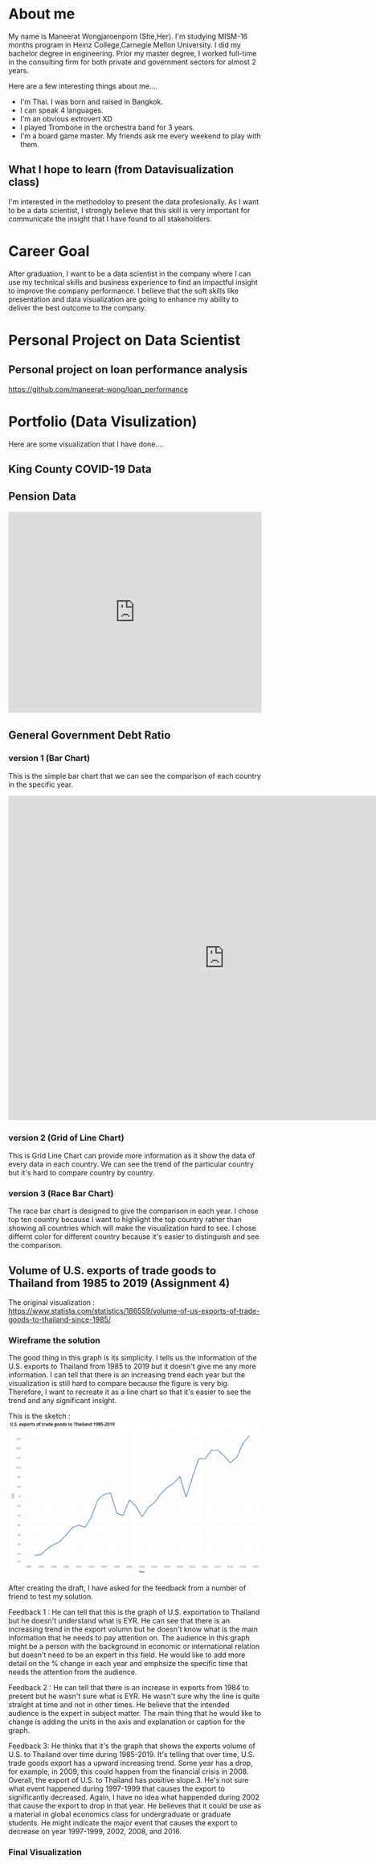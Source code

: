 # About me
My name is Maneerat Wongjaroenporn (She,Her). I'm studying MISM-16 months program in Heinz College,Carnegie Mellon University.
I did my bachelor degree in engineering. Prior my master degree, I worked full-time in the consulting firm for both private and government sectors for almost 2 years.

Here are a few interesting things about me....
- I'm Thai. I was born and raised in Bangkok.
- I can speak 4 languages.
- I'm an obvious extrovert XD
- I played Trombone in the orchestra band for 3 years.
- I'm a board game master. My friends ask me every weekend to play with them.

## What I hope to learn (from Datavisualization class)
I'm interested in the methodoloy to present the data profesionally. As I want to be a data scientist, I strongly believe that this skill is very important for communicate the insight that I have found to all stakeholders.

# Career Goal
After graduation, I want to be a data scientist in the company where I can use my technical skills and business experience to find an impactful insight to improve the company performance. I believe that the soft skills like presentation and data visualization are going to enhance my ability to deliver the best outcome to the company.

# Personal Project on Data Scientist
## Personal project on loan performance analysis

https://github.com/maneerat-wong/loan_performance

# Portfolio (Data Visulization)
Here are some visualization that I have done....

## King County COVID-19 Data
<div class="flourish-embed flourish-chart" data-src="visualisation/3707683" data-url="https://flo.uri.sh/visualisation/3707683/embed" aria-label=""><script src="https://public.flourish.studio/resources/embed.js"></script></div>

## Pension Data
<iframe title="Pension Data" aria-label="chart" id="datawrapper-chart-swas4" src="https://datawrapper.dwcdn.net/swas4/1/" scrolling="no" frameborder="0" style="width: 0; min-width: 100% !important; border: none;" height="400"></iframe><script type="text/javascript">!function(){"use strict";window.addEventListener("message",(function(a){if(void 0!==a.data["datawrapper-height"])for(var e in a.data["datawrapper-height"]){var t=document.getElementById("datawrapper-chart-"+e)||document.querySelector("iframe[src*='"+e+"']");t&&(t.style.height=a.data["datawrapper-height"][e]+"px")}}))}();
</script>

## General Government Debt Ratio 

### version 1 (Bar Chart)
This is the simple bar chart that we can see the comparison of each country in the specific year.
<iframe src="https://data.oecd.org/chart/65Ff" width="860" height="645" style="border: 0" mozallowfullscreen="true" webkitallowfullscreen="true" allowfullscreen="true"><a href="https://data.oecd.org/chart/65Ff" target="_blank">OECD Chart: General government debt, Total, % of GDP, Annual, 2015</a></iframe>

### version 2 (Grid of Line Chart)
This is Grid Line Chart can provide more information as it show the data of every data in each country. We can see the trend of the particular country but it's hard to compare country by country.
<div class="flourish-embed flourish-chart" data-src="visualisation/3722143" data-url="https://flo.uri.sh/visualisation/3722143/embed" aria-label=""><script src="https://public.flourish.studio/resources/embed.js"></script></div>

### version 3 (Race Bar Chart)
The race bar chart is designed to give the comparison in each year. I chose top ten country because I want to highlight the top country rather than showing all countries which will make the visualization hard to see. I chose differnt color for different country because it's easier to distinguish and see the comparison.
<div class="flourish-embed flourish-bar-chart-race" data-src="visualisation/3747893" data-url="https://flo.uri.sh/visualisation/3747893/embed" aria-label=""><script src="https://public.flourish.studio/resources/embed.js"></script></div>

## Volume of U.S. exports of trade goods to Thailand from 1985 to 2019 (Assignment 4)

The original visualization : https://www.statista.com/statistics/186559/volume-of-us-exports-of-trade-goods-to-thailand-since-1985/

### Wireframe the solution
The good thing in this graph is its simplicity. I tells us the information of the U.S. exports to Thailand from 1985 to 2019 but it doesn't give me any more information. I can tell that there is an increasing trend each year but the visualization is still hard to compare because the figure is very big. Therefore, I want to recreate it as a line chart so that it's easier to see the trend and any significant insight.

This is the sketch :
![image](sketch.png)

After creating the draft, I have asked for the feedback from a number of friend to test my solution.

Feedback 1 : He can tell that this is the graph of U.S. exportation to Thailand but he doesn't understand what is EYR. He can see that there is an increasing trend in the export volumn but he doesn't know what is the main information that he needs to pay attention on. The audience in this graph might be a person with the background in economic or international relation but doesn't need to be an expert in this field. He would like to add more detail on the % change in each year and emphsize the specific time that needs the attention from the audience.

Feedback 2 : He can tell that there is an increase in exports from 1984 to present but he wasn't sure what is EYR. He wasn't sure why the line is quite straight at time and not in other times. He believe that the intended audience is the expert in subject matter. The main thing that he would like to change is adding the units in the axis and explanation or caption for the graph.

Feedback 3: He thinks that it's the graph that shows the exports volume of U.S. to Thailand over time during 1985-2019. It's telling that over time, U.S. trade goods export has a upward increasing trend. Some year has a drop, for example, in 2009, this could happen from the financial crisis in 2008. Overall, the export of U.S. to Thailand has positive slope.3. He's not sure what event happened during 1997-1999 that causes the export to significantly decreased. Again, I have no idea what happended during 2002 that cause the export to drop in that year. He believes that it could be use as a material in global economics class for undergraduate or graduate students. He might indicate the major event that causes the export to decrease on year 1997-1999, 2002, 2008, and 2016.

### Final Visualization

